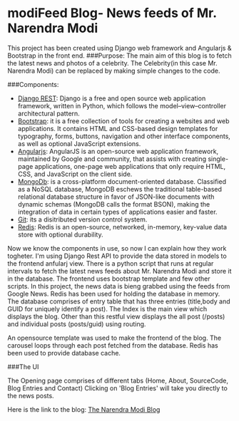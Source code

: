 modiFeed Blog- News feeds of Mr. Narendra Modi
========

This project has been created using Django web framework and Angularjs & Bootstrap in the front end. 
###Purpose:
The main aim of this blog is to fetch the latest news and photos of a celebrity. The Celebrity(in this case Mr. Narendra Modi) can be replaced by making simple changes to the code.


###Components:
  
  * [Django REST](http://www.django-rest-framework.org/): Django is a free and open source web application framework, written in Python, which follows the  model–view–controller architectural pattern.
  * [Bootstrap](http://getbootstrap.com/): it is a free collection of tools for creating a websites and web applications. It contains HTML and CSS-based design templates for typography, forms, buttons, navigation and other interface components, as well as optional JavaScript extensions.
  * [Angularjs](https://angularjs.org/): AngularJS is an open-source web application framework, maintained by Google and community, that assists with creating single-page applications, one-page web applications that only require HTML, CSS, and JavaScript on the client side.
  * [MongoDb](http://www.mongodb.org/):  is a cross-platform document-oriented database. Classified as a NoSQL database, MongoDB eschews the traditional table-based relational database structure in favor of JSON-like documents with dynamic schemas (MongoDB calls the format BSON), making the integration of data in certain types of applications easier and faster.
  * [Git](http://git-scm.com/): its a disitributed version control system.
  * [Redis](redis.io): Redis is an open-source, networked, in-memory, key-value data store with optional durability. 

Now we know the components in use, so now I can explain how they work togheter. I'm using Django Rest API to provide the data stored in models to the frontend anfularj view. There is a python script that runs at regular intervals to fetch the latest news feeds about Mr. Narendra Modi and store it in the database. The frontend uses bootstrap template and few other scripts. In this project, the news data is bieng grabbed using the feeds from Google News. Redis has been used for holding the database in memory. 
The database comprises of entry table that has three entries (title,body and GUID for uniquely identify a post).
The Index is the main view which displays the blog. Other than this restful view displays the all post (/posts) and individual posts (posts/guid) using routing.

An opensource template was used to make the frontend of the blog. The carousel loops through each post fetched from the database. Redis has been used to provide database cache.

###The UI

The Opening page comprises of different tabs (Home, About, SourceCode, Blog Entries and Contact)
Clicking on 'Blog Entries' will take you directly to the news posts.

Here is the link to the blog: [The Narendra Modi Blog](http://4e6c6600.ngrok.com/)

